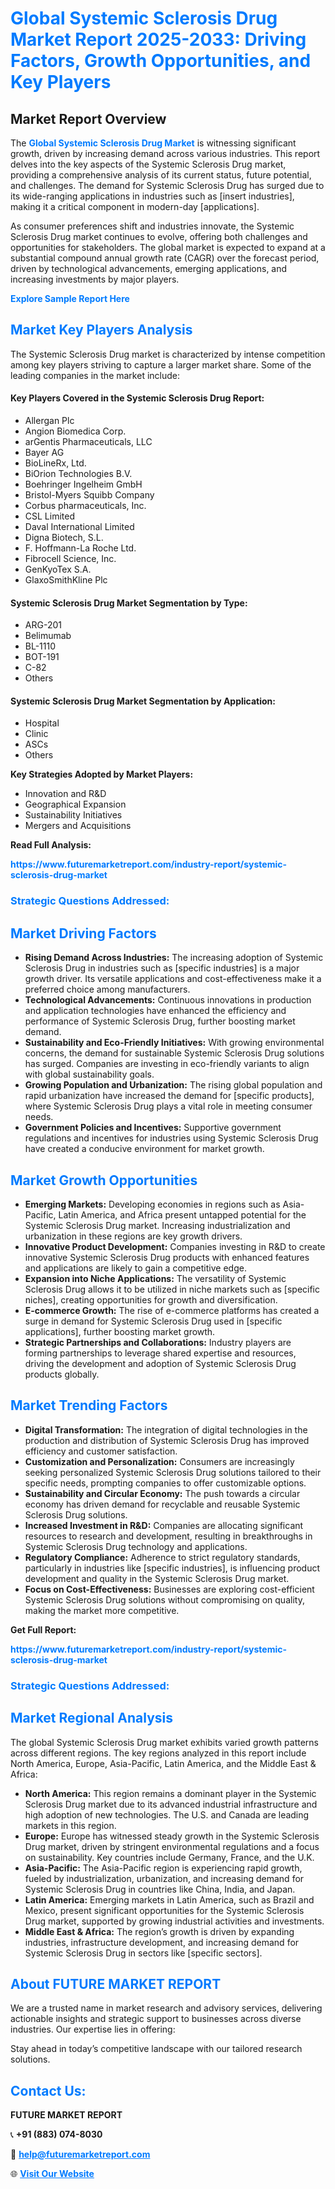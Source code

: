 <h1 style="color: #007BFF;">Global Systemic Sclerosis Drug Market Report 2025-2033: Driving Factors, Growth Opportunities, and Key Players</h1>

<section id="overview">
<h2>Market Report Overview</h2>
<p>The <a href="https://www.futuremarketreport.com/industry-report/systemic-sclerosis-drug-market" style="color: #007BFF; text-decoration: none;"><strong>Global Systemic Sclerosis Drug Market</strong></a> is witnessing significant growth, driven by increasing demand across various industries. This report delves into the key aspects of the Systemic Sclerosis Drug market, providing a comprehensive analysis of its current status, future potential, and challenges. The demand for Systemic Sclerosis Drug has surged due to its wide-ranging applications in industries such as [insert industries], making it a critical component in modern-day [applications].</p>
<p>As consumer preferences shift and industries innovate, the Systemic Sclerosis Drug market continues to evolve, offering both challenges and opportunities for stakeholders. The global market is expected to expand at a substantial compound annual growth rate (CAGR) over the forecast period, driven by technological advancements, emerging applications, and increasing investments by major players.</p>
</section>

<section id="overview">
<p><a href="https://www.futuremarketreport.com/request-sample/reportId=86487" style="color: #007BFF; text-decoration: none;"><strong>Explore Sample Report Here</strong></a></p>
</section>

<section id="key-players">
<h2 style="color: #007BFF;">Market Key Players Analysis</h2>
<p>The Systemic Sclerosis Drug market is characterized by intense competition among key players striving to capture a larger market share. Some of the leading companies in the market include:</p>
<h4>Key Players Covered in the Systemic Sclerosis Drug Report:</h4>
<ul><li>Allergan Plc</li><li>Angion Biomedica Corp.</li><li>arGentis Pharmaceuticals, LLC</li><li>Bayer AG</li><li>BioLineRx, Ltd.</li><li>BiOrion Technologies B.V.</li><li>Boehringer Ingelheim GmbH</li><li>Bristol-Myers Squibb Company</li><li>Corbus pharmaceuticals, Inc.</li><li>CSL Limited</li><li>Daval International Limited</li><li>Digna Biotech, S.L.</li><li>F. Hoffmann-La Roche Ltd.</li><li>Fibrocell Science, Inc.</li><li>GenKyoTex S.A.</li><li>GlaxoSmithKline Plc</li></ul>
<h4>Systemic Sclerosis Drug Market Segmentation by Type:</h4>
<ul><li>ARG-201</li><li>Belimumab</li><li>BL-1110</li><li>BOT-191</li><li>C-82</li><li>Others</li></ul>

<h4>Systemic Sclerosis Drug Market Segmentation by Application:</h4>
<ul><li>Hospital</li><li>Clinic</li><li>ASCs</li><li>Others</li></ul>
<p><strong>Key Strategies Adopted by Market Players:</strong></p>
<ul>
<li>Innovation and R&D</li>
<li>Geographical Expansion</li>
<li>Sustainability Initiatives</li>
<li>Mergers and Acquisitions</li>
</ul>
</section>

<section>
<p><strong>Read Full Analysis: </strong></p><a href="https://www.futuremarketreport.com/industry-report/systemic-sclerosis-drug-market" style="color: #007BFF; text-decoration: none;"><strong>https://www.futuremarketreport.com/industry-report/systemic-sclerosis-drug-market</strong></a>
<h3 style="color: #007BFF;">Strategic Questions Addressed:</h3>
</section>

<section id="driving-factors">
<h2 style="color: #007BFF;">Market Driving Factors</h2>
<ul>
<li><strong>Rising Demand Across Industries:</strong> The increasing adoption of Systemic Sclerosis Drug in industries such as [specific industries] is a major growth driver. Its versatile applications and cost-effectiveness make it a preferred choice among manufacturers.</li>
<li><strong>Technological Advancements:</strong> Continuous innovations in production and application technologies have enhanced the efficiency and performance of Systemic Sclerosis Drug, further boosting market demand.</li>
<li><strong>Sustainability and Eco-Friendly Initiatives:</strong> With growing environmental concerns, the demand for sustainable Systemic Sclerosis Drug solutions has surged. Companies are investing in eco-friendly variants to align with global sustainability goals.</li>
<li><strong>Growing Population and Urbanization:</strong> The rising global population and rapid urbanization have increased the demand for [specific products], where Systemic Sclerosis Drug plays a vital role in meeting consumer needs.</li>
<li><strong>Government Policies and Incentives:</strong> Supportive government regulations and incentives for industries using Systemic Sclerosis Drug have created a conducive environment for market growth.</li>
</ul>
</section>

<section id="growth-opportunities">
<h2 style="color: #007BFF;">Market Growth Opportunities</h2>
<ul>
<li><strong>Emerging Markets:</strong> Developing economies in regions such as Asia-Pacific, Latin America, and Africa present untapped potential for the Systemic Sclerosis Drug market. Increasing industrialization and urbanization in these regions are key growth drivers.</li>
<li><strong>Innovative Product Development:</strong> Companies investing in R&D to create innovative Systemic Sclerosis Drug products with enhanced features and applications are likely to gain a competitive edge.</li>
<li><strong>Expansion into Niche Applications:</strong> The versatility of Systemic Sclerosis Drug allows it to be utilized in niche markets such as [specific niches], creating opportunities for growth and diversification.</li>
<li><strong>E-commerce Growth:</strong> The rise of e-commerce platforms has created a surge in demand for Systemic Sclerosis Drug used in [specific applications], further boosting market growth.</li>
<li><strong>Strategic Partnerships and Collaborations:</strong> Industry players are forming partnerships to leverage shared expertise and resources, driving the development and adoption of Systemic Sclerosis Drug products globally.</li>
</ul>
</section>

<section id="trending-factors">
<h2 style="color: #007BFF;">Market Trending Factors</h2>
<ul>
<li><strong>Digital Transformation:</strong> The integration of digital technologies in the production and distribution of Systemic Sclerosis Drug has improved efficiency and customer satisfaction.</li>
<li><strong>Customization and Personalization:</strong> Consumers are increasingly seeking personalized Systemic Sclerosis Drug solutions tailored to their specific needs, prompting companies to offer customizable options.</li>
<li><strong>Sustainability and Circular Economy:</strong> The push towards a circular economy has driven demand for recyclable and reusable Systemic Sclerosis Drug solutions.</li>
<li><strong>Increased Investment in R&D:</strong> Companies are allocating significant resources to research and development, resulting in breakthroughs in Systemic Sclerosis Drug technology and applications.</li>
<li><strong>Regulatory Compliance:</strong> Adherence to strict regulatory standards, particularly in industries like [specific industries], is influencing product development and quality in the Systemic Sclerosis Drug market.</li>
<li><strong>Focus on Cost-Effectiveness:</strong> Businesses are exploring cost-efficient Systemic Sclerosis Drug solutions without compromising on quality, making the market more competitive.</li>
</ul>
</section>

<section>
<p><strong>Get Full Report: </strong></p><a href="https://www.futuremarketreport.com/industry-report/systemic-sclerosis-drug-market" style="color: #007BFF; text-decoration: none;"><strong>https://www.futuremarketreport.com/industry-report/systemic-sclerosis-drug-market</strong></a>
<h3 style="color: #007BFF;">Strategic Questions Addressed:</h3>
</section>


<section id="regional-analysis">
<h2 style="color: #007BFF;">Market Regional Analysis</h2>
<p>The global Systemic Sclerosis Drug market exhibits varied growth patterns across different regions. The key regions analyzed in this report include North America, Europe, Asia-Pacific, Latin America, and the Middle East & Africa:</p>
<ul>
<li><strong>North America:</strong> This region remains a dominant player in the Systemic Sclerosis Drug market due to its advanced industrial infrastructure and high adoption of new technologies. The U.S. and Canada are leading markets in this region.</li>
<li><strong>Europe:</strong> Europe has witnessed steady growth in the Systemic Sclerosis Drug market, driven by stringent environmental regulations and a focus on sustainability. Key countries include Germany, France, and the U.K.</li>
<li><strong>Asia-Pacific:</strong> The Asia-Pacific region is experiencing rapid growth, fueled by industrialization, urbanization, and increasing demand for Systemic Sclerosis Drug in countries like China, India, and Japan.</li>
<li><strong>Latin America:</strong> Emerging markets in Latin America, such as Brazil and Mexico, present significant opportunities for the Systemic Sclerosis Drug market, supported by growing industrial activities and investments.</li>
<li><strong>Middle East & Africa:</strong> The region’s growth is driven by expanding industries, infrastructure development, and increasing demand for Systemic Sclerosis Drug in sectors like [specific sectors].</li>
</ul>
</section>

<footer>
<h2 style="color: #007BFF;">About FUTURE MARKET REPORT</h2>
<p>We are a trusted name in market research and advisory services, delivering actionable insights and strategic support to businesses across diverse industries. Our expertise lies in offering:</p>

<p>Stay ahead in today’s competitive landscape with our tailored research solutions.</p>

<h2 style="color: #007BFF;">Contact Us:</h2>
<p><strong>FUTURE MARKET REPORT</strong></p>
<p>📞 <strong>+91 (883) 074-8030</strong></p>
<p>📧 <strong><a href="mailto:help@futuremarketreport.com" style="color: #007BFF;">help@futuremarketreport.com</a></strong></p>
<p>🌐 <strong><a href="https://www.futuremarketreport.com/" style="color: #007BFF;">Visit Our Website</a></strong></p>
</footer>